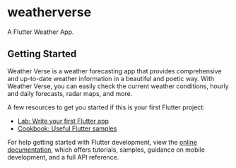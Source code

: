 # weatherverse

A Flutter Weather App.

## Getting Started

Weather Verse is a weather forecasting app that provides comprehensive and up-to-date weather information in a beautiful and poetic way. With Weather Verse, you can easily check the current weather conditions, hourly and daily forecasts, radar maps, and more.

A few resources to get you started if this is your first Flutter project:

- [Lab: Write your first Flutter app](https://docs.flutter.dev/get-started/codelab)
- [Cookbook: Useful Flutter samples](https://docs.flutter.dev/cookbook)

For help getting started with Flutter development, view the
[online documentation](https://docs.flutter.dev/), which offers tutorials,
samples, guidance on mobile development, and a full API reference.
